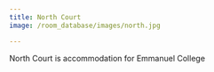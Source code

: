 ```yaml
---
title: North Court
image: /room_database/images/north.jpg

---
```


North Court is accommodation for Emmanuel College